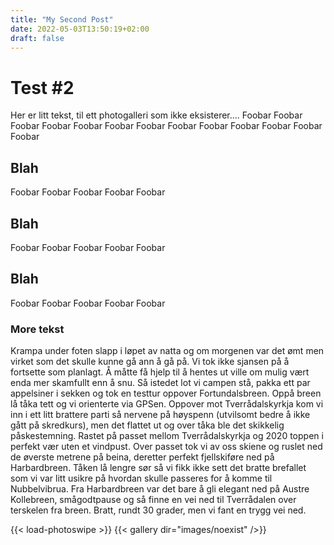 ```yaml
---
title: "My Second Post"
date: 2022-05-03T13:50:19+02:00
draft: false
---
```


# Test #2

Her er litt tekst, til ett photogalleri som ikke eksisterer....
Foobar
Foobar
Foobar
Foobar
Foobar
Foobar
Foobar
Foobar
Foobar
Foobar
Foobar
Foobar
Foobar

## Blah
Foobar
Foobar
Foobar
Foobar
Foobar
## Blah
Foobar
Foobar
Foobar
Foobar
Foobar
## Blah
Foobar
Foobar
Foobar
Foobar
Foobar

### More tekst
Krampa under foten slapp i løpet av natta og om morgenen var det ømt men virket som det skulle kunne gå ann å gå på. Vi tok ikke sjansen på å fortsette som planlagt. Å måtte få hjelp til å hentes ut ville om mulig vært enda mer skamfullt enn å snu. Så istedet lot vi campen stå, pakka ett par appelsiner i sekken og tok en testtur oppover Fortundalsbreen. Oppå breen lå tåka tett og vi orienterte via GPSen. Oppover mot Tverrådalskyrkja kom vi inn i ett litt brattere parti så nervene på høyspenn (utvilsomt bedre å ikke gått på skredkurs), men det flattet ut og over tåka ble det skikkelig påskestemning. Rastet på passet mellom Tverrådalskyrkja og 2020 toppen i perfekt vær uten et vindpust. Over passet tok vi av oss skiene og ruslet ned de øverste metrene på beina, deretter perfekt fjellskiføre ned på Harbardbreen. Tåken lå lengre sør så vi fikk ikke sett det bratte brefallet som vi var litt usikre på hvordan skulle passeres for å komme til Nubbelvibrua. Fra Harbardbreen var det bare å gli elegant ned på Austre Kollebreen, smågodtpause og så finne en vei ned til Tverrådalen over terskelen fra breen. Bratt, rundt 30 grader, men vi fant en trygg vei ned.


{{< load-photoswipe >}}
{{< gallery dir="images/noexist" />}}

